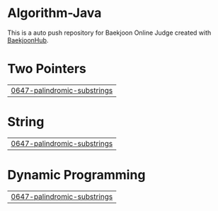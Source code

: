 # Algorithm-Java
This is a auto push repository for Baekjoon Online Judge created with [BaekjoonHub](https://github.com/BaekjoonHub/BaekjoonHub).


# Two Pointers
|  |
| ------- |
| [0647-palindromic-substrings](https://github.com/sejineer/Problem-Solving/tree/master/0647-palindromic-substrings) |
# String
|  |
| ------- |
| [0647-palindromic-substrings](https://github.com/sejineer/Problem-Solving/tree/master/0647-palindromic-substrings) |
# Dynamic Programming
|  |
| ------- |
| [0647-palindromic-substrings](https://github.com/sejineer/Problem-Solving/tree/master/0647-palindromic-substrings) |